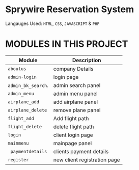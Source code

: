 # Sprywire Reservation System
Langauges Used: ```HTML```, ```CSS```, ```JAVASCRIPT``` & ```PHP```

# MODULES IN THIS PROJECT
| Module | Description |
| ------------ | ----------- |
 ```aboutus```  | company Details |
 ```admin-login```  | login page |
 ```admin_bk_search```. | admin search panel |
 ```admin_menu```  | admin menu panel |
 ```airplane_add``` | add airplane panel |
 ```airplane_delete``` | remove plane panel |
 ```flight_add```  | Add flight path |
 ```flight_delete``` | delete flight path |
 ```login``` | client login page |
 ```mainmenu``` | mainpage panel |
``` paymentdetails``` | clients payment details |
 ```register``` | new client registration page |
 
